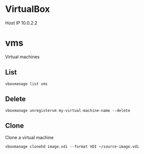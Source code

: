 <!-- -*- coding: utf-8; -*- -->

# VirtualBox

Host IP 10.0.2.2

# vms

Virtual machines

## List

    vboxmanage list vms

## Delete

    vboxmanage unregistervm my-virtual-machine-name --delete

## Clone

Clone a virtual machine

    vboxmanage clonehd image.vdi --format VDI ~/source-image.vdi
